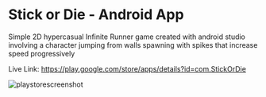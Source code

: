 
# Stick or Die - Android App



Simple 2D hypercasual Infinite Runner game created with android studio involving a character jumping from walls spawning with spikes that increase speed progressively

Live Link: https://play.google.com/store/apps/details?id=com.StickOrDie

![playstorescreenshot](https://user-images.githubusercontent.com/114957404/206835296-852fa771-1c52-4da5-95a1-ebe1ca921c40.png)
